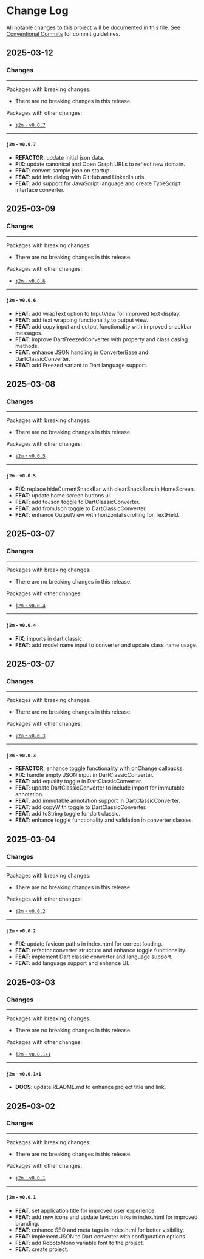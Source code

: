 # Change Log

All notable changes to this project will be documented in this file.
See [Conventional Commits](https://conventionalcommits.org) for commit guidelines.

## 2025-03-12

### Changes

---

Packages with breaking changes:

 - There are no breaking changes in this release.

Packages with other changes:

 - [`j2m` - `v0.0.7`](#j2m---v007)

---

#### `j2m` - `v0.0.7`

 - **REFACTOR**: update initial json data.
 - **FIX**: update canonical and Open Graph URLs to reflect new domain.
 - **FEAT**: convert sample json on startup.
 - **FEAT**: add info dialog with GitHub and LinkedIn urls.
 - **FEAT**: add support for JavaScript language and create TypeScript interface converter.


## 2025-03-09

### Changes

---

Packages with breaking changes:

 - There are no breaking changes in this release.

Packages with other changes:

 - [`j2m` - `v0.0.6`](#j2m---v006)

---

#### `j2m` - `v0.0.6`

 - **FEAT**: add wrapText option to InputView for improved text display.
 - **FEAT**: add text wrapping functionality to output view.
 - **FEAT**: add copy input and output functionality with improved snackbar messages.
 - **FEAT**: improve DartFreezedConverter with property and class casing methods.
 - **FEAT**: enhance JSON handling in ConverterBase and DartClassicConverter.
 - **FEAT**: add Freezed variant to Dart language support.


## 2025-03-08

### Changes

---

Packages with breaking changes:

 - There are no breaking changes in this release.

Packages with other changes:

 - [`j2m` - `v0.0.5`](#j2m---v005)

---

#### `j2m` - `v0.0.5`

 - **FIX**: replace hideCurrentSnackBar with clearSnackBars in HomeScreen.
 - **FEAT**: update home screen buttons ui.
 - **FEAT**: add toJson toggle to DartClassicConverter.
 - **FEAT**: add fromJson toggle to DartClassicConverter.
 - **FEAT**: enhance OutputView with horizontal scrolling for TextField.


## 2025-03-07

### Changes

---

Packages with breaking changes:

 - There are no breaking changes in this release.

Packages with other changes:

 - [`j2m` - `v0.0.4`](#j2m---v004)

---

#### `j2m` - `v0.0.4`

 - **FIX**: imports in dart classic.
 - **FEAT**: add model name input to converter and update class name usage.


## 2025-03-07

### Changes

---

Packages with breaking changes:

 - There are no breaking changes in this release.

Packages with other changes:

 - [`j2m` - `v0.0.3`](#j2m---v003)

---

#### `j2m` - `v0.0.3`

 - **REFACTOR**: enhance toggle functionality with onChange callbacks.
 - **FIX**: handle empty JSON input in DartClassicConverter.
 - **FEAT**: add equality toggle in DartClassicConverter.
 - **FEAT**: update DartClassicConverter to include import for immutable annotation.
 - **FEAT**: add immutable annotation support in DartClassicConverter.
 - **FEAT**: add copyWith toggle to DartClassicConverter.
 - **FEAT**: add toString toggle for dart classic.
 - **FEAT**: enhance toggle functionality and validation in converter classes.


## 2025-03-04

### Changes

---

Packages with breaking changes:

 - There are no breaking changes in this release.

Packages with other changes:

 - [`j2m` - `v0.0.2`](#j2m---v002)

---

#### `j2m` - `v0.0.2`

 - **FIX**: update favicon paths in index.html for correct loading.
 - **FEAT**: refactor converter structure and enhance toggle functionality.
 - **FEAT**: implement Dart classic converter and language support.
 - **FEAT**: add language support and enhance UI.


## 2025-03-03

### Changes

---

Packages with breaking changes:

 - There are no breaking changes in this release.

Packages with other changes:

 - [`j2m` - `v0.0.1+1`](#j2m---v0011)

---

#### `j2m` - `v0.0.1+1`

 - **DOCS**: update README.md to enhance project title and link.


## 2025-03-02

### Changes

---

Packages with breaking changes:

 - There are no breaking changes in this release.

Packages with other changes:

 - [`j2m` - `v0.0.1`](#j2m---v001)

---

#### `j2m` - `v0.0.1`

 - **FEAT**: set application title for improved user experience.
 - **FEAT**: add new icons and update favicon links in index.html for improved branding.
 - **FEAT**: enhance SEO and meta tags in index.html for better visibility.
 - **FEAT**: implement JSON to Dart converter with configuration options.
 - **FEAT**: add RobotoMono variable font to the project.
 - **FEAT**: create project.

